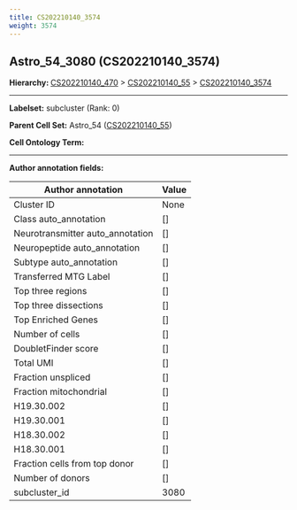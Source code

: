 ```yaml
---
title: CS202210140_3574
weight: 3574
---
```

## Astro_54_3080 (CS202210140_3574)
<b>Hierarchy: </b>
[CS202210140_470](../CS202210140_470) >
[CS202210140_55](../CS202210140_55) >
[CS202210140_3574](../CS202210140_3574)

---


**Labelset:** subcluster (Rank: 0)

**Parent Cell Set:** Astro_54 ([CS202210140_55](../CS202210140_55))



**Cell Ontology Term:** 

[MARKER GENES.]: #


---

[TRANSFERRED ANNOTATIONS.]: #


[AUTHOR ANNOTATION FIELDS.]: #


**Author annotation fields:**

| Author annotation | Value |
|-------------------|-------|
|Cluster ID|None|
|Class auto_annotation|[]|
|Neurotransmitter auto_annotation|[]|
|Neuropeptide auto_annotation|[]|
|Subtype auto_annotation|[]|
|Transferred MTG Label|[]|
|Top three regions|[]|
|Top three dissections|[]|
|Top Enriched Genes|[]|
|Number of cells|[]|
|DoubletFinder score|[]|
|Total UMI|[]|
|Fraction unspliced|[]|
|Fraction mitochondrial|[]|
|H19.30.002|[]|
|H19.30.001|[]|
|H18.30.002|[]|
|H18.30.001|[]|
|Fraction cells from top donor|[]|
|Number of donors|[]|
|subcluster_id|3080|
